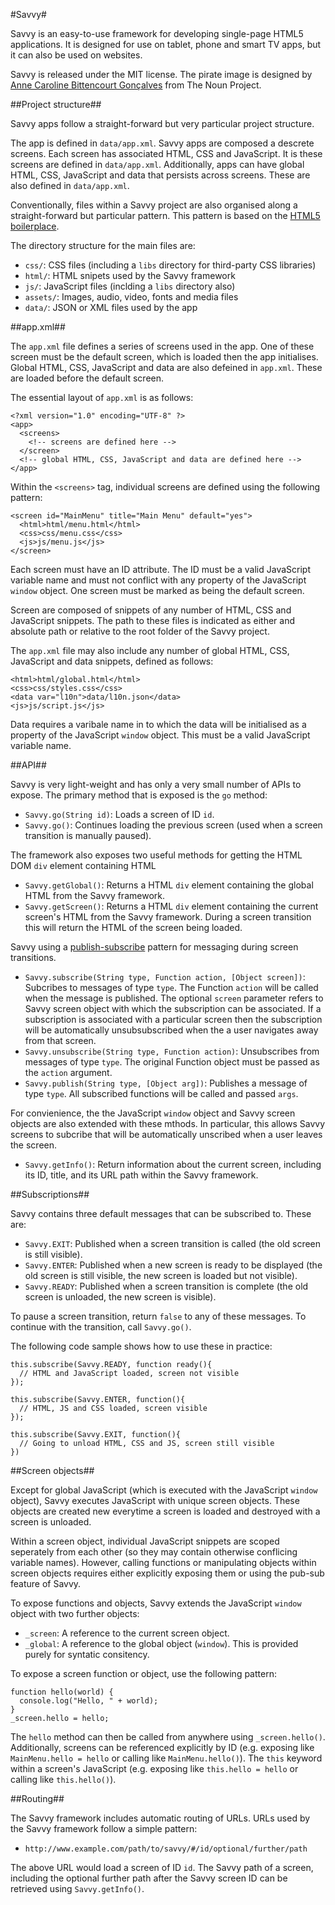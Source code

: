 #Savvy#

Savvy is an easy-to-use framework for developing single-page HTML5 applications. It is designed for use on tablet, phone and smart TV apps, but it can also be used on websites.

Savvy is released under the MIT license. The pirate image is designed by [Anne Caroline Bittencourt Gonçalves](http://thenounproject.com/anne1003) from The Noun Project.


##Project structure##

Savvy apps follow a straight-forward but very particular project structure.

The app is defined in `data/app.xml`. Savvy apps are composed a descrete screens. Each screen has associated HTML, CSS and JavaScript. It is these screens are defined in `data/app.xml`. Additionally, apps can have global HTML, CSS, JavaScript and data that persists across screens. These are also defined in `data/app.xml`.

Conventionally, files within a Savvy project are also organised along a straight-forward but particular pattern. This pattern is based on the [HTML5 boilerplace](http://html5boilerplate.com/).

The directory structure for the main files are:

- `css/`: CSS files (including a `libs` directory for third-party CSS libraries)
- `html/`: HTML snipets used by the Savvy framework
- `js/`: JavaScript files (inclding a `libs` directory also)
- `assets/`: Images, audio, video, fonts and media files
- `data/`: JSON or XML files used by the app

##app.xml##

The `app.xml` file defines a series of screens used in the app. One of these screen must be the default screen, which is loaded then the app initialises. Global HTML, CSS, JavaScript and data are also defeined in `app.xml`. These are loaded before the default screen.

The essential layout of `app.xml` is as follows:

    <?xml version="1.0" encoding="UTF-8" ?>
    <app>
      <screens>
        <!-- screens are defined here -->
      </screen>
      <!-- global HTML, CSS, JavaScript and data are defined here -->
    </app>

Within the `<screens>` tag, individual screens are defined using the following pattern:

    <screen id="MainMenu" title="Main Menu" default="yes">
      <html>html/menu.html</html>
      <css>css/menu.css</css>
      <js>js/menu.js</js>
    </screen>

Each screen must have an ID attribute. The ID must be a valid JavaScript variable name and must not conflict with any property of the JavaScript `window` object. One screen must be marked as being the default screen.

Screen are composed of snippets of any number of HTML, CSS and JavaScript snippets. The path to these files is indicated as either and absolute path or relative to the root folder of the Savvy project.

The `app.xml` file may also include any number of global HTML, CSS, JavaScript and data snippets, defined as follows:

    <html>html/global.html</html>
    <css>css/styles.css</css>
    <data var="l10n">data/l10n.json</data>
    <js>js/script.js</js>

Data requires a varibale name in to which the data will be initialised as a property of the JavaScript `window` object. This must be a valid JavaScript variable name.

##API##

Savvy is very light-weight and has only a very small number of APIs to expose. The primary method that is exposed is the `go` method:

- `Savvy.go(String id)`: Loads a screen of ID `id`.
- `Savvy.go()`: Continues loading the previous screen (used when a screen transition is manually paused).

The framework also exposes two useful methods for getting the HTML DOM `div` element containing HTML

- `Savvy.getGlobal()`: Returns a HTML `div` element containing the global HTML from the Savvy framework.
- `Savvy.getScreen()`: Returns a HTML `div` element containing the current screen's HTML from the Savvy framework. During a screen transition this will return the HTML of the screen being loaded.

Savvy using a [publish-subscribe](https://en.wikipedia.org/wiki/Publish%E2%80%93subscribe_pattern) pattern for messaging during screen transitions.

- `Savvy.subscribe(String type, Function action, [Object screen])`: Subcribes to messages of type `type`. The Function `action` will be called when the message is published. The optional `screen` parameter refers to Savvy screen object with which the subscription can be associated. If a subscription is associated with a particular screen then the subscription will be automatically unsubsubscribed when the a user navigates away from that screen.
- `Savvy.unsubscribe(String type, Function action)`: Unsubscribes from messages of type `type`. The original Function object must be passed as the `action` argument.
- `Savvy.publish(String type, [Object arg])`: Publishes a message of type `type`. All subscribed functions will be called and passed `args`.

For convienience, the the JavaScript `window` object and Savvy screen objects are also extended with these mthods. In particular, this allows Savvy screens to subcribe that will be automatically unscribed when a user leaves the screen. 

- `Savvy.getInfo()`: Return information about the current screen, including its ID, title, and its URL path within the Savvy framework.

##Subscriptions##

Savvy contains three default messages that can be subscribed to. These are:

- `Savvy.EXIT`: Published when a screen transition is called (the old screen is still visible).
- `Savvy.ENTER`: Published when a new screen is ready to be displayed (the old screen is still visible, the new screen is loaded but not visible).
- `Savvy.READY`: Published when a screen transition is complete (the old screen is unloaded, the new screen is visible).

To pause a screen transition, return `false` to any of these messages. To continue with the transition, call `Savvy.go()`.

The following code sample shows how to use these in practice:

    this.subscribe(Savvy.READY, function ready(){
      // HTML and JavaScript loaded, screen not visible
    });

    this.subscribe(Savvy.ENTER, function(){
      // HTML, JS and CSS loaded, screen visible
    });

    this.subscribe(Savvy.EXIT, function(){
      // Going to unload HTML, CSS and JS, screen still visible
    })

##Screen objects##

Except for global JavaScript (which is executed with the JavaScript `window` object), Savvy executes JavaScript with unique screen objects. These objects are created new everytime a screen is loaded and destroyed with a screen is unloaded.

Within a screen object, individual JavaScript snippets are scoped seperately from each other (so they may contain otherwise conflicing variable names). However, calling functions or manipulating objects within screen objects requires either explicitly exposing them or using the pub-sub feature of Savvy.

To expose functions and objects, Savvy extends the JavaScript `window` object with two further objects:

- `_screen`: A reference to the current screen object.
- `_global`: A reference to the global object (`window`). This is provided purely for syntatic consitency.

To expose a screen function or object, use the following pattern:

    function hello(world) {
      console.log("Hello, " + world);
    }
    _screen.hello = hello;

The `hello` method can then be called from anywhere using `_screen.hello()`. Additionally, screens can be referenced explicitly by ID (e.g. exposing like `MainMenu.hello = hello` or calling like `MainMenu.hello()`). The `this` keyword within a screen's JavaScript (e.g.  exposing like `this.hello = hello` or calling like `this.hello()`).

##Routing##

The Savvy framework includes automatic routing of URLs. URLs used by the Savvy framework follow a simple pattern:

- `http://www.example.com/path/to/savvy/#/id/optional/further/path`

The above URL would load a screen of ID `id`. The Savvy path of a screen, including the optional further path after the Savvy screen ID can be retrieved using `Savvy.getInfo()`.

